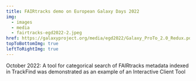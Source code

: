 ```yaml
---
title: FAIRtracks demo on European Galaxy Days 2022
img:
  - images
  - media
  - fairtracks-egd2022-2.jpeg
href: https://galaxyproject.org/media/egd2022/Galaxy_ProTo_2.0_Redux.pdf
topToBottomImg: true
leftToRightImg: true
---
```


October 2022: A tool for categorical search of FAIRtracks metadata indexed in TrackFind was
demonstrated as an example of an Interactive Client Tool
